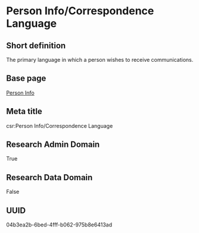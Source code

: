 # Person Info/Correspondence Language
## Short definition
The primary language in which a person wishes to receive communications.
## Base page
[Person Info](https://github.com/EuroCRIS/CASRAI-Dictionairies/blob/main/Objects/Person%20Info.md)
## Meta title
csr:Person Info/Correspondence Language
## Research Admin Domain
True
## Research Data Domain
False
## UUID
04b3ea2b-6bed-4fff-b062-975b8e6413ad
